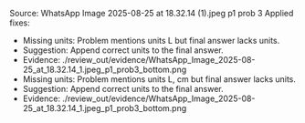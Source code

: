 Source: WhatsApp Image 2025-08-25 at 18.32.14 (1).jpeg p1 prob 3
Applied fixes:
- Missing units: Problem mentions units L but final answer lacks units.
- Suggestion: Append correct units to the final answer.
- Evidence: ./review_out/evidence/WhatsApp_Image_2025-08-25_at_18.32.14_1.jpeg_p1_prob3_bottom.png
- Missing units: Problem mentions units L, cm but final answer lacks units.
- Suggestion: Append correct units to the final answer.
- Evidence: ./review_out/evidence/WhatsApp_Image_2025-08-25_at_18.32.14_1.jpeg_p1_prob3_bottom.png